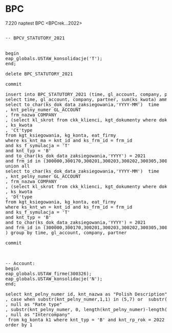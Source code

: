 # BPC


7.220 naptest BPC <BPCrek...2022>


<pre>

-- BPCV_STATUTORY_2021


begin
eap_globals.USTAW_konsolidacje('T');
end;

delete BPC_STATUTORY_2021

commit

insert into BPC_STATUTORY_2021 (time, gl_account, company, partner, amount) 
select time, gl_account, company, partner, sum(ks_kwota) ammount from ( 
select to_char(ks_dok_data_zaksiegowania,'YYYY-MM')  time 
, knt_pelny_numer GL_ACCOUNT
, frm_nazwa COMPANY
, (select kl_skrot from ckk_klienci, kgt_dokumenty where dok_kl_kod_pod = kl_kod and dok_id = ks_dok_id) Partner
, ks_kwota
, 'Ct'type
from kgt_ksiegowania, kg_konta, eat_firmy
where ks_knt_ma = knt_id and ks_frm_id = frm_id 
and ks_f_symulacja = 'T' 
and knt_typ = 'B'
and to_char(ks_dok_data_zaksiegowania,'YYYY') = 2021 
and frm_id in (300000,300170,300201,300203,300202,300305,300313,300317,300319,300304,300322,300315,300303,300314)
union all 
select to_char(ks_dok_data_zaksiegowania,'YYYY-MM')  time 
, knt_pelny_numer GL_ACCOUNT
, frm_nazwa COMPANY
, (select kl_skrot from ckk_klienci, kgt_dokumenty where dok_kl_kod_pod = kl_kod and dok_id = ks_dok_id) Partner
, ks_kwota
, 'Dt'type
from kgt_ksiegowania, kg_konta, eat_firmy
where ks_knt_wn = knt_id and ks_frm_id = frm_id 
and ks_f_symulacja = 'T' 
and knt_typ = 'B'
and to_char(ks_dok_data_zaksiegowania,'YYYY') = 2021 
and frm_id in (300000,300170,300201,300203,300202,300305,300313,300317,300319,300304,300322,300315,300303,300314)
) group by time, gl_account, company, partner

commit



-- Account:
begin
eap_globals.USTAW_firme(300326);
eap_globals.USTAW_konsolidacje('N');
end;

select knt_pelny_numer id, knt_nazwa as "Polish Description", null as "English Description" 
, case when substr(knt_pelny_numer,1,1) in (5,7) or  substr(knt_pelny_numer,1,3) in ('870') then 'EXP' else 'AST' end as "Account type"
, null as "Rate type"
, substr(knt_pelny_numer, 0, length(knt_pelny_numer)-length(knt_numer_segmentu)-1)   as "Hierarchy"
, null as "Intercompany"
 from kg_konta k1 where knt_typ = 'B' and knt_rp_rok = 2022
order by 1


</pre>
